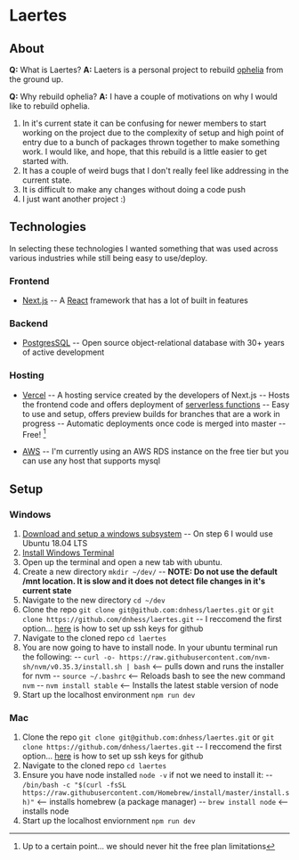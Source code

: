 # Laertes

## About
**Q:** What is Laertes? 
**A:** Laeters is a personal project to rebuild [ophelia](https://github.com/siggame/ophelia) from the ground up.

**Q:** Why rebuild ophelia?
**A:** I have a couple of motivations on why I would like to rebuild ophelia. 
1. In it's current state it can be confusing for newer members to start working on the project due to the complexity of setup and high point of entry due to a bunch of packages thrown together to make something work. I would like, and hope, that this rebuild is a little easier to get started with. 
2. It has a couple of weird bugs that I don't really feel like addressing in the current state. 
3. It is difficult to make any changes without doing a code push
4. I just want another project :) 


 ## Technologies
 In selecting these technologies I wanted something that was used across various industries while still being easy to use/deploy.
 ### Frontend
 - [Next.js](https://nextjs.org/)
 -- A [React](https://reactjs.org/) framework that has a lot of built in features
### Backend 
- [PostgresSQL](https://www.postgresql.org/)
-- Open source object-relational database with 30+ years of active development

### Hosting
- [Vercel](https://vercel.com/)
-- A hosting service created by the developers of Next.js 
-- Hosts the frontend code and offers deployment of [serverless functions](https://vercel.com/docs/serverless-functions/introduction)
-- Easy to use and setup, offers preview builds for branches that are a work in progress
-- Automatic deployments once code is merged into master
-- Free! [^1]

- [AWS](https://aws.amazon.com/e)
-- I'm currently using an AWS RDS instance on the free tier but you can use any host that supports mysql
## Setup
### Windows
1. [Download and setup a windows subsystem](https://docs.microsoft.com/en-us/windows/wsl/install-win10)
-- On step 6 I would use Ubuntu 18.04 LTS
2. [Install Windows Terminal](https://docs.microsoft.com/en-us/windows/terminal/get-started)
3. Open up the terminal and open a new tab with ubuntu. 
4. Create a new directory `mkdir ~/dev/`
-- **NOTE: Do not use the default /mnt location. It is slow and it does not detect file changes in it's current state**
5. Navigate to the new directory `cd ~/dev`
6. Clone the repo `git clone git@github.com:dnhess/laertes.git` or `git clone https://github.com/dnhess/laertes.git` 
-- I reccomend the first option... [here](https://devconnected.com/how-to-setup-ssh-keys-on-github/) is how to set up ssh keys for github
7. Navigate to the cloned repo `cd laertes`
8. You are now going to have to install node. In your ubuntu terminal run the following:
-- `curl -o- https://raw.githubusercontent.com/nvm-sh/nvm/v0.35.3/install.sh | bash` <-- pulls down and runs the installer for nvm
-- `source ~/.bashrc` <-- Reloads bash to see the new command `nvm`
-- `nvm install stable` <-- Installs the latest stable version of node
9. Start up the localhost environment `npm run dev`

### Mac
1. Clone the repo `git clone git@github.com:dnhess/laertes.git` or `git clone https://github.com/dnhess/laertes.git` 
-- I reccomend the first option... [here](https://devconnected.com/how-to-setup-ssh-keys-on-github/) is how to set up ssh keys for github
2. Navigate to the cloned repo `cd laertes`
3. Ensure you have node installed `node -v` if not we need to install it: 
-- `/bin/bash -c "$(curl -fsSL https://raw.githubusercontent.com/Homebrew/install/master/install.sh)"` <-- installs homebrew (a package manager)
-- `brew install node` <-- installs node
4. Start up the localhost enviornment `npm run dev`


[^1]: Up to a certain point... we should never hit the free plan limitations
[^2]: Once again.. up to a certain point. I don't think we will hit the limitations if the other things are setup correctly